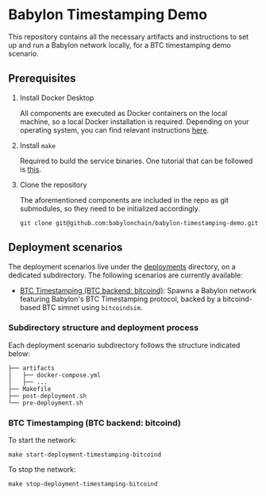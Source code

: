 # Babylon Timestamping Demo

This repository contains all the necessary artifacts and instructions to set up
and run a Babylon network locally, for a BTC timestamping demo scenario.

## Prerequisites

1. Install Docker Desktop

    All components are executed as Docker containers on the local machine, so a
    local Docker installation is required. Depending on your operating system,
    you can find relevant instructions [here](https://docs.docker.com/desktop/).

2. Install `make`

    Required to build the service binaries. One tutorial that can be followed
    is [this](https://sp21.datastructur.es/materials/guides/make-install.html).

4. Clone the repository

    The aforementioned components are included in the repo as git submodules, so
    they need to be initialized accordingly.

    ```shell
    git clone git@github.com:babylonchain/babylon-timestamping-demo.git
    ```

## Deployment scenarios

The deployment scenarios live under the [deployments](deployments/) directory,
on a dedicated subdirectory.  The following scenarios are currently available:

- [BTC Timestamping (BTC backend: bitcoind)](deployments/timestamping-bitcoind):
  Spawns a Babylon network featuring Babylon's BTC Timestamping protocol,
  backed by a bitcoind-based BTC simnet using `bitcoindsim`.

### Subdirectory structure and deployment process

Each deployment scenario subdirectory follows the structure indicated below:

```shell
├── artifacts
│   ├── docker-compose.yml
│   ├── ...
├── Makefile
├── post-deployment.sh
└── pre-deployment.sh
```

### BTC Timestamping (BTC backend: bitcoind)

To start the network:

```shell
make start-deployment-timestamping-bitcoind
```

To stop the network:

```shell
make stop-deployment-timestamping-bitcoind
```
